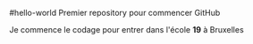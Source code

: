 #hello-world
Premier repository pour commencer GitHub

Je commence le codage pour entrer dans l'école **19** à Bruxelles

